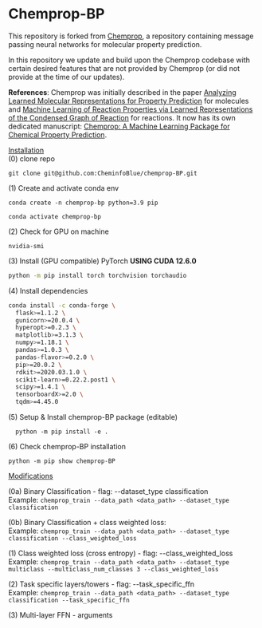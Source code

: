# Chemprop-BP

This repository is forked from [Chemprop](https://github.com/chemprop/chemprop), a repository containing message passing neural networks for molecular property prediction.

In this repository we update and build upon the Chemprop codebase with certain desired features that are not provided by Chemprop (or did not provide at the time of our updates).

**References**: Chemprop was initially described in the paper [Analyzing Learned Molecular Representations for Property Prediction](https://pubs.acs.org/doi/abs/10.1021/acs.jcim.9b00237) for molecules and [Machine Learning of Reaction Properties via Learned Representations of the Condensed Graph of Reaction](https://doi.org/10.1021/acs.jcim.1c00975) for reactions. It now has its own dedicated manuscript: [Chemprop: A Machine Learning Package for Chemical Property Prediction](https://doi.org/10.1021/acs.jcim.3c01250).

[Installation](#installations) <br>
(0) clone repo 
```
git clone git@github.com:CheminfoBlue/chemprop-BP.git
```
(1) Create and activate conda env
```
conda create -n chemprop-bp python=3.9 pip
```
```
conda activate chemprop-bp
```
(2) Check for GPU on machine
```
nvidia-smi
```
(3) Install (GPU compatible) PyTorch **USING CUDA 12.6.0**
```bash
python -m pip install torch torchvision torchaudio
```
(4) Install dependencies
```bash
conda install -c conda-forge \
  flask>=1.1.2 \
  gunicorn>=20.0.4 \
  hyperopt>=0.2.3 \
  matplotlib>=3.1.3 \
  numpy>=1.18.1 \
  pandas>=1.0.3 \
  pandas-flavor>=0.2.0 \
  pip>=20.0.2 \
  rdkit>=2020.03.1.0 \
  scikit-learn>=0.22.2.post1 \
  scipy>=1.4.1 \
  tensorboardX>=2.0 \
  tqdm>=4.45.0 
```
(5) Setup & Install chemprop-BP package (editable)
```
  python -m pip install -e .
```
(6) Check chemprop-BP installation
```
python -m pip show chemprop-BP
```



[Modifications](#modifications) <br>

(0a) Binary Classification - flag: --dataset_type classification <br>
Example: ```chemprop_train --data_path <data_path> --dataset_type classification```

(0b) Binary Classification + class weighted loss: <br>
Example: ```chemprop_train --data_path <data_path> --dataset_type classification --class_weighted_loss```

(1) Class weighted loss (cross entropy) - flag: --class_weighted_loss <br>
Example: ```chemprop_train --data_path <data_path> --dataset_type multiclass --multiclass_num_classes 3 --class_weighted_loss```

(2) Task specific layers/towers - flag: --task_specific_ffn <br>
Example: ```chemprop_train --data_path <data_path> --dataset_type classification --task_specific_ffn```

(3) Multi-layer FFN - arguments
